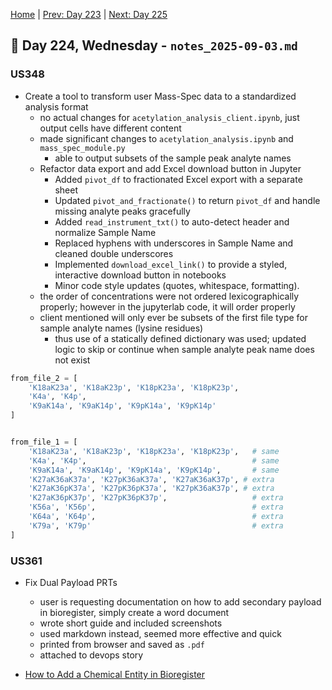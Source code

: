 [Home](../../main.md) | [Prev: Day 223](notes_2025-09-02.md) | [Next: Day 225](./notes_2025-09-04.md)

## 📝 Day 224, Wednesday - `notes_2025-09-03.md`

### US348
- Create a tool to transform user Mass-Spec data to a standardized analysis format
    * no actual changes for `acetylation_analysis_client.ipynb`, just output cells have different content
    * made significant changes to `acetylation_analysis.ipynb` and `mass_spec_module.py`
        * able to output subsets of the sample peak analyte names
    * Refactor data export and add Excel download button in Jupyter 
        - Added `pivot_df` to fractionated Excel export with a separate sheet
        - Updated `pivot_and_fractionate()` to return `pivot_df` and handle missing analyte peaks gracefully
        - Added `read_instrument_txt()` to auto-detect header and normalize Sample Name
        - Replaced hyphens with underscores in Sample Name and cleaned double underscores
        - Implemented `download_excel_link()` to provide a styled, interactive download button in notebooks
        - Minor code style updates (quotes, whitespace, formatting).
    * the order of concentrations were not ordered lexicographically properly; however in the jupyterlab code, it will order properly
    * client mentioned will only ever be subsets of the first file type for sample analyte names (lysine residues)
        * thus use of a statically defined dictionary was used; updated logic to skip or continue when sample analyte peak name does not exist


```python
from_file_2 = [
    'K18aK23a', 'K18aK23p', 'K18pK23a', 'K18pK23p',
    'K4a', 'K4p',
    'K9aK14a', 'K9aK14p', 'K9pK14a', 'K9pK14p'
]


from_file_1 = [
    'K18aK23a', 'K18aK23p', 'K18pK23a', 'K18pK23p',   # same
    'K4a', 'K4p',                                     # same
    'K9aK14a', 'K9aK14p', 'K9pK14a', 'K9pK14p',       # same
    'K27aK36aK37a', 'K27pK36aK37a', 'K27aK36aK37p', # extra
    'K27aK36pK37a', 'K27pK36pK37a', 'K27pK36aK37p', # extra
    'K27aK36pK37p', 'K27pK36pK37p',                   # extra
    'K56a', 'K56p',                                   # extra
    'K64a', 'K64p',                                   # extra
    'K79a', 'K79p'                                    # extra
]
```

### US361
- Fix Dual Payload PRTs
    * user is requesting documentation on how to add secondary payload in bioregister, simply create a word document
    * wrote short guide and included screenshots
    * used markdown instead, seemed more effective and quick
    * printed from browser and saved as `.pdf`
    * attached to devops story

- [How to Add a Chemical Entity in Bioregister](./bioregister_chem_add_instructions.md)
